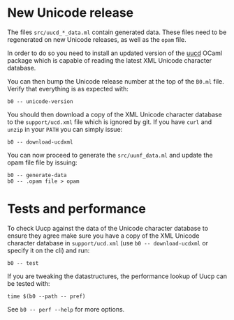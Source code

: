 # New Unicode release

The files `src/uucd_*_data.ml` contain generated data. These files need 
to be regenerated on new Unicode releases, as well as the `opam` file.

In order to do so you need to install an updated version of the [uucd]
OCaml package which is capable of reading the latest XML Unicode
character database.

You can then bump the Unicode release number at the top of the `B0.ml`
file. Verify that everything is as expected with:

    b0 -- unicode-version

You should then download a copy of the XML Unicode character database
to the `support/ucd.xml` file which is ignored by git. If you have
`curl` and `unzip` in your `PATH` you can simply issue:

    b0 -- download-ucdxml

You can now proceed to generate the `src/uunf_data.ml` and update the opam file
file by issuing:

    b0 -- generate-data
    b0 -- .opam file > opam

[uucd]: http://erratique.ch/software/uucd


# Tests and performance

To check Uucp against the data of the Unicode character database to
ensure they agree make sure you have a copy of the XML Unicode
character database in `support/ucd.xml` (use `b0 -- download-ucdxml`
or specify it on the cli) and run:

    b0 -- test

If you are tweaking the datastructures, the performance lookup of Uucp 
can be tested with: 

    time $(b0 --path -- pref)
  
See `b0 -- perf --help` for more options.
